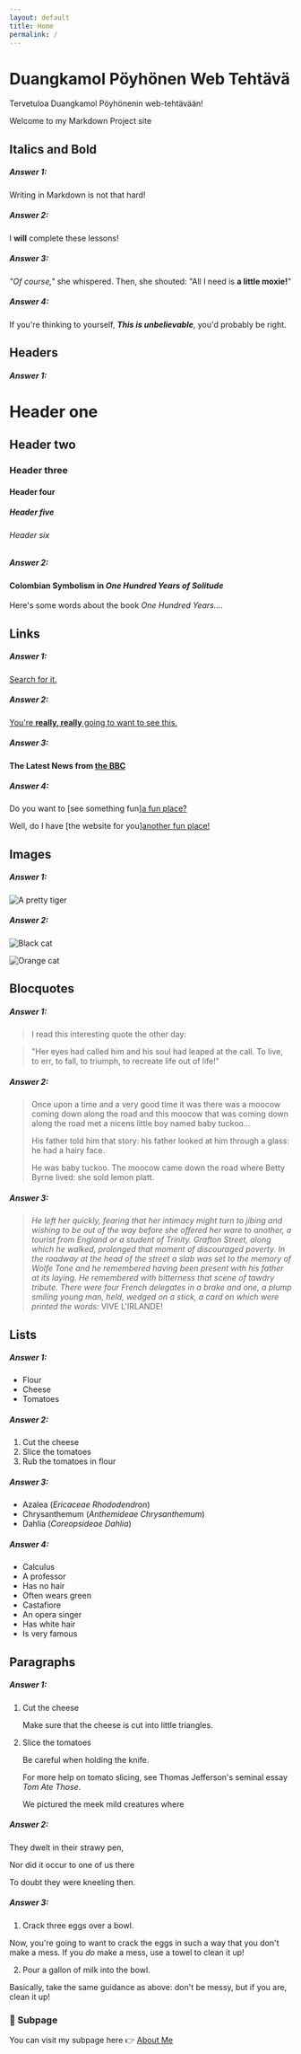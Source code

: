 ```yaml
---
layout: default
title: Home
permalink: /
---
```


<link rel="stylesheet" href="assets/css/custom.css">

# Duangkamol Pöyhönen Web Tehtävä
Tervetuloa Duangkamol Pöyhönenin web-tehtävään!

Welcome to my Markdown Project site

## **Italics and Bold**

##### **Answer 1**: 
Writing in Markdown is not that hard!

##### **Answer 2**:
I **will** complete these lessons!

##### **Answer 3**: 
_"Of course,"_ she whispered. Then, she shouted: "All I need is **a little moxie!**"

##### **Answer 4**:
If you're thinking to yourself, **_This is unbelievable_**, you'd probably be right.

## **Headers**

##### **Answer 1:**

# Header one
## Header two
### Header three
#### Header four
##### Header five
###### Header six

##### **Answer 2:**
#### Colombian Symbolism in _One Hundred Years of Solitude_

Here's some words about the book _One Hundred Years..._.

## **Links**

##### **Answer 1:**
[Search for it.](WWW.google.com)

##### **Answer 2:**
[You're **really, really** going to want to see this.](www.dailykitten.com)

##### **Answer 3:**
#### The Latest News from [the BBC](www.bbc.com/news)

##### **Answer 4:**
Do you want to [see something fun][a fun place?](www.zombo.com)

Well, do I have [the website for you][another fun place!](www.stumbleupon.com)

## **Images**

##### **Answer 1:**
![A pretty tiger](https://upload.wikimedia.org/wikipedia/commons/5/56/Tiger.50.jpg)

##### **Answer 2:**
![Black cat][Black]

![Orange cat][Orange]

[Black]: https://upload.wikimedia.org/wikipedia/commons/a/a3/81_INF_DIV_SSI.jpg
[Orange]: http://icons.iconarchive.com/icons/google/noto-emoji-animals-nature/256/22221-cat-icon.png

## **Blocquotes**

##### **Answer 1:**
>I read this interesting quote the other day:

>"Her eyes had called him and his soul had leaped at the call. To live, to err, to fall, to triumph, to recreate life out of life!"

##### **Answer 2:**
>Once upon a time and a very good time it was there was a moocow coming down along the road and this moocow that was coming down along the road met a nicens little boy named baby tuckoo...
>
>His father told him that story: his father looked at him through a glass: he had a hairy face.
>
>He was baby tuckoo. The moocow came down the road where Betty Byrne lived: she sold lemon platt.

##### **Answer 3:**
>_He left her quickly, fearing that her intimacy might turn to jibing and wishing to be out of the way before she offered her ware to another, a tourist from England or a student of Trinity. Grafton Street, along which he walked, prolonged that moment of discouraged poverty. In the roadway at the head of the street a slab was set to the memory of Wolfe Tone and he remembered having been present with his father at its laying. He remembered with bitterness that scene of tawdry tribute. There were four French delegates in a brake and one, a plump smiling young man, held, wedged on a stick, a card on which were printed the words:_ VIVE L'IRLANDE!

## **Lists**

##### **Answer 1:**
* Flour
* Cheese
* Tomatoes

##### **Answer 2:**
1. Cut the cheese
2. Slice the tomatoes
3. Rub the tomatoes in flour

##### **Answer 3:**
* Azalea (_Ericaceae Rhododendron_)
* Chrysanthemum (_Anthemideae Chrysanthemum_)
* Dahlia (_Coreopsideae Dahlia_)

##### **Answer 4:**
* Calculus 
 * A professor
 * Has no hair
 * Often wears green
* Castafiore
 * An opera singer
 * Has white hair
 * Is very famous

## **Paragraphs**

##### **Answer 1:**
1. Cut the cheese

    Make sure that the cheese is cut into little triangles.

2. Slice the tomatoes
  
    Be careful when holding the knife.
  
    For more help on tomato slicing, see Thomas Jefferson's seminal essay _Tom Ate Those_.

    We pictured the meek mild creatures where

##### **Answer 2:**
They dwelt in their strawy pen,


Nor did it occur to one of us there


To doubt they were kneeling then.

##### **Answer 3:**
1. Crack three eggs over a bowl.

 Now, you're going to want to crack the eggs in such a way that you don't make a mess.
 If you _do_ make a mess, use a towel to clean it up!

2. Pour a gallon of milk into the bowl.

 Basically, take the same guidance as above: don't be messy, but if you are, clean it up!


### 📄 Subpage

You can visit my subpage here 👉 [About Me](aboutme.md)






